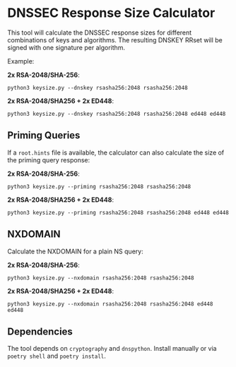 # DNSSEC Response Size Calculator

This tool will calculate the DNSSEC response sizes for different combinations of keys and algorithms. The resulting DNSKEY RRset will be signed with one signature per algorithm.

Example:

**2x RSA-2048/SHA-256**:

    python3 keysize.py --dnskey rsasha256:2048 rsasha256:2048

**2x RSA-2048/SHA256 + 2x ED448**:

    python3 keysize.py --dnskey rsasha256:2048 rsasha256:2048 ed448 ed448


## Priming Queries

If a `root.hints` file is available, the calculator can also calculate the size of the priming query response:

**2x RSA-2048/SHA-256**:

    python3 keysize.py --priming rsasha256:2048 rsasha256:2048

**2x RSA-2048/SHA256 + 2x ED448**:

    python3 keysize.py --priming rsasha256:2048 rsasha256:2048 ed448 ed448


## NXDOMAIN

Calculate the NXDOMAIN for a plain NS query:

**2x RSA-2048/SHA-256**:

    python3 keysize.py --nxdomain rsasha256:2048 rsasha256:2048

**2x RSA-2048/SHA256 + 2x ED448**:

    python3 keysize.py --nxdomain rsasha256:2048 rsasha256:2048 ed448 ed448


## Dependencies

The tool depends on  `cryptography` and `dnspython`. Install manually or via  `poetry shell` and `poetry install`.
